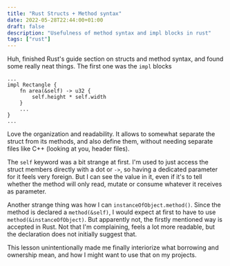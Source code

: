 ```yaml
---
title: "Rust Structs + Method syntax"
date: 2022-05-28T22:44:00+01:00
draft: false
description: "Usefulness of method syntax and impl blocks in rust"
tags: ["rust"]
---
```


Huh, finished Rust's guide section on structs and method syntax, and found some really neat things.
The first one was the ```impl``` blocks


    ...
    impl Rectangle {
        fn area(&self) -> u32 {
            self.height * self.width
        }
        ...
    }
    ...

Love the organization and readability. It allows to somewhat separate the struct from its methods, and also define them, without needing separate files like C++ (looking at you, header files).

The ```self``` keyword was a bit strange at first. I'm used to just access the struct members directly with a dot or ```->```, so having a dedicated parameter for it feels very foreign. But I can see the value in it, even if it's to tell whether the method will only read, mutate or consume whatever it receives as parameter.

Another strange thing was how I can ```instanceOfObject.method()```. Since the method is declared a ```method(&self)```, I would expect at first to have to use ```method(&instanceOfObject)```. But apparently not, the firstly mentioned way is accepted in Rust. Not that I'm complaining, feels a lot more readable, but the declaration does not initially suggest that.

This lesson unintentionally made me finally interiorize what borrowing and ownership mean, and how I might want to use that on my projects.